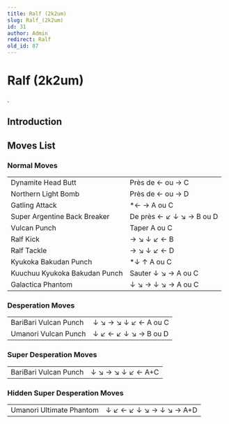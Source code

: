 ```yaml
---
title: Ralf (2k2um)
slug: Ralf_(2k2um)
id: 31
author: Admin
redirect: Ralf
old_id: 87
---
```


# Ralf (2k2um)

.

## Introduction

## Moves List

### Normal Moves

|                               |                          |
|-------------------------------|--------------------------|
| Dynamite Head Butt            | Près de ← ou → C         |
| Northern Light Bomb           | Près de ← ou → D         |
| Gatling Attack                | \*← → A ou C             |
| Super Argentine Back Breaker  | De près ← ↙ ↓ ↘ → B ou D |
| Vulcan Punch                  | Taper A ou C             |
| Ralf Kick                     | → ↘ ↓ ↙ ← B              |
| Ralf Tackle                   | → ↘ ↓ ↙ ← D              |
| Kyukoka Bakudan Punch         | \*↓ ↑ A ou C             |
| Kuuchuu Kyukoka Bakudan Punch | Sauter ↓ ↘ → A ou C      |
| Galactica Phantom             | ↓ ↘ → ↓ ↘ → A ou C       |

### Desperation Moves

|                       |                      |
|-----------------------|----------------------|
| BariBari Vulcan Punch | ↓ ↘ → ↘ ↓ ↙ ← A ou C |
| Umanori Vulcan Punch  | ↓ ↙ ← ↙ ↓ ↘ → B ou D |

### Super Desperation Moves

|                       |                   |
|-----------------------|-------------------|
| BariBari Vulcan Punch | ↓ ↘ → ↘ ↓ ↙ ← A+C |

### Hidden Super Desperation Moves

|                          |                         |
|--------------------------|-------------------------|
| Umanori Ultimate Phantom | ↓ ↙ ← ↙ ↓ ↘ → ↓ ↘ → A+D |
